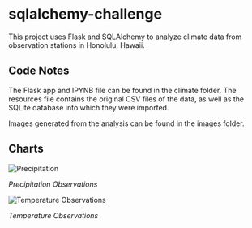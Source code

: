 # sqlalchemy-challenge

This project uses Flask and SQLAlchemy to analyze climate data from observation stations in Honolulu, Hawaii. 

## Code Notes
The Flask app and IPYNB file can be found in the climate folder. The resources file contains the original CSV files of the data, as well as the SQLite database into which they were imported.

Images generated from the analysis can be found in the images folder.

## Charts

![Precipitation](images/precipitation.png)

_Precipitation Observations_

![Temperature Observations](images/temperatures.png)

_Temperature Observations_